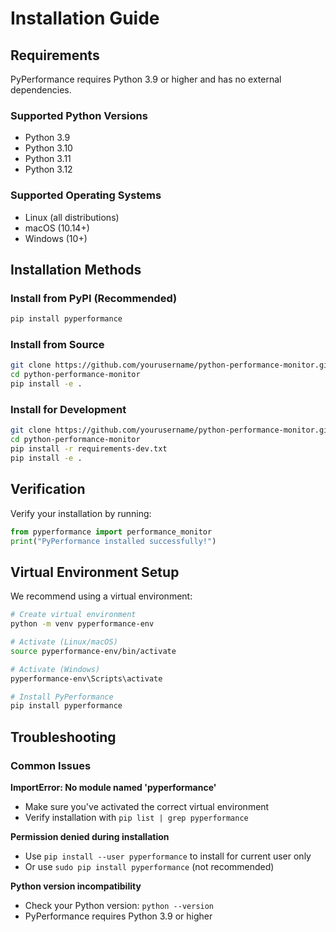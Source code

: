 # Installation Guide

## Requirements

PyPerformance requires Python 3.9 or higher and has no external dependencies.

### Supported Python Versions
- Python 3.9
- Python 3.10
- Python 3.11
- Python 3.12

### Supported Operating Systems
- Linux (all distributions)
- macOS (10.14+)
- Windows (10+)

## Installation Methods

### Install from PyPI (Recommended)

```bash
pip install pyperformance
```

### Install from Source

```bash
git clone https://github.com/yourusername/python-performance-monitor.git
cd python-performance-monitor
pip install -e .
```

### Install for Development

```bash
git clone https://github.com/yourusername/python-performance-monitor.git
cd python-performance-monitor
pip install -r requirements-dev.txt
pip install -e .
```

## Verification

Verify your installation by running:

```python
from pyperformance import performance_monitor
print("PyPerformance installed successfully!")
```

## Virtual Environment Setup

We recommend using a virtual environment:

```bash
# Create virtual environment
python -m venv pyperformance-env

# Activate (Linux/macOS)
source pyperformance-env/bin/activate

# Activate (Windows)
pyperformance-env\Scripts\activate

# Install PyPerformance
pip install pyperformance
```

## Troubleshooting

### Common Issues

**ImportError: No module named 'pyperformance'**
- Make sure you've activated the correct virtual environment
- Verify installation with `pip list | grep pyperformance`

**Permission denied during installation**
- Use `pip install --user pyperformance` to install for current user only
- Or use `sudo pip install pyperformance` (not recommended)

**Python version incompatibility**
- Check your Python version: `python --version`
- PyPerformance requires Python 3.9 or higher